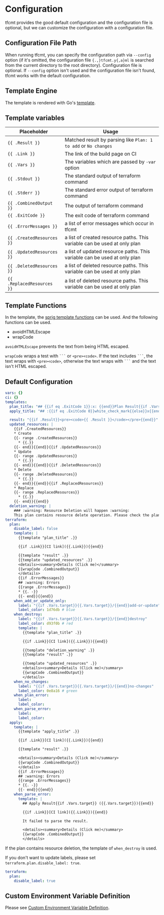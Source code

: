 # Configuration

tfcmt provides the good default configuration and the configuration file is optional,
but we can customize the configuration with a configuration file.

## Configuration File Path

When running tfcmt, you can specify the configuration path via `--config` option (if it's omitted, the configuration file `{.,}tfcmt.y{,a}ml` is searched from the current directory to the root directory).
Configuration file is optional. If `--config` option isn't used and the configuration file isn't found, tfcmt works with the default configuration.

## Template Engine

The template is rendered with Go's [template](https://golang.org/pkg/html/template/).

## Template variables

Placeholder | Usage
---|---
`{{ .Result }}` | Matched result by parsing like `Plan: 1 to add` or `No changes`
`{{ .Link }}` | The link of the build page on CI
`{{ .Vars }}` | The variables which are passed by `-var` option
`{{ .Stdout }}` | The standard output of terraform command
`{{ .Stderr }}` | The standard error output of terraform command
`{{ .CombinedOutput }}` | The output of terraform command
`{{ .ExitCode }}` | The exit code of terraform command
`{{ .ErrorMessages }}` | a list of error messages which occur in tfcmt
`{{ .CreatedResources }}` | a list of created resource paths. This variable can be used at only plan
`{{ .UpdatedResources }}` | a list of updated resource paths. This variable can be used at only plan
`{{ .DeletedResources }}` | a list of deleted resource paths. This variable can be used at only plan
`{{ .ReplacedResources }}` | a list of deleted resource paths. This variable can be used at only plan

## Template Functions

In the template, the [sprig template functions](http://masterminds.github.io/sprig/) can be used.
And the following functions can be used.

* avoidHTMLEscape
* wrapCode

`avoidHTMLEscape` prevents the text from being HTML escaped.

`wrapCode` wraps a test with <code>\`\`\`</code> or `<pre><code>`.
If the text includes <code>\`\`\`</code>, the text wraps with `<pre><code>`, otherwise the text wraps with <code>\`\`\`</code> and the text isn't HTML escaped.

## Default Configuration

```yaml
vars: {}
ci: {}
templates:
  plan_title: "## {{if eq .ExitCode 1}}:x: {{end}}Plan Result{{if .Vars.target}} ({{.Vars.target}}){{end}}"
  apply_title: "## :{{if eq .ExitCode 0}}white_check_mark{{else}}x{{end}}: Apply Result{{if .Vars.target}} ({{.Vars.target}}){{end}}"

  result: "{{if .Result}}<pre><code>{{ .Result }}</code></pre>{{end}}"
  updated_resources: |
    {{if .CreatedResources}}
    * Create
    {{- range .CreatedResources}}
      * {{.}}
    {{- end}}{{end}}{{if .UpdatedResources}}
    * Update
    {{- range .UpdatedResources}}
      * {{.}}
    {{- end}}{{end}}{{if .DeletedResources}}
    * Delete
    {{- range .DeletedResources}}
      * {{.}}
    {{- end}}{{end}}{{if .ReplacedResources}}
    * Replace
    {{- range .ReplacedResources}}
      * {{.}}
    {{- end}}{{end}}
  deletion_warning: |
    ### :warning: Resource Deletion will happen :warning:
    This plan contains resource delete operation. Please check the plan result very carefully!
terraform:
  plan:
    disable_label: false
    template: |
      {{template "plan_title" .}}

      {{if .Link}}[CI link]({{.Link}}){{end}}

      {{template "result" .}}
      {{template "updated_resources" .}}
      <details><summary>Details (Click me)</summary>
      {{wrapCode .CombinedOutput}}
      </details>
      {{if .ErrorMessages}}
      ## :warning: Errors
      {{range .ErrorMessages}}
      * {{. -}}
      {{- end}}{{end}}
    when_add_or_update_only:
      label: "{{if .Vars.target}}{{.Vars.target}}/{{end}}add-or-update"
      label_color: 1d76db # blue
    when_destroy:
      label: "{{if .Vars.target}}{{.Vars.target}}/{{end}}destroy"
      label_color: d93f0b # red
      template: |
        {{template "plan_title" .}}

        {{if .Link}}[CI link]({{.Link}}){{end}}

        {{template "deletion_warning" .}}
        {{template "result" .}}

        {{template "updated_resources" .}}
        <details><summary>Details (Click me)</summary>
        {{wrapCode .CombinedOutput}}
        </details>
    when_no_changes:
      label: "{{if .Vars.target}}{{.Vars.target}}/{{end}}no-changes"
      label_color: 0e8a16 # green
    when_plan_error:
      label:
      label_color:
    when_parse_error:
      label:
      label_color:
  apply:
    template: |
      {{template "apply_title" .}}

      {{if .Link}}[CI link]({{.Link}}){{end}}

      {{template "result" .}}

      <details><summary>Details (Click me)</summary>
      {{wrapCode .CombinedOutput}}
      </details>
      {{if .ErrorMessages}}
      ## :warning: Errors
      {{range .ErrorMessages}}
      * {{. -}}
      {{- end}}{{end}}
    when_parse_error:
      template: |
        ## Apply Result{{if .Vars.target}} ({{.Vars.target}}){{end}}

        {{if .Link}}[CI link]({{.Link}}){{end}}

        It failed to parse the result.

        <details><summary>Details (Click me)</summary>
        {{wrapCode .CombinedOutput}}
        </details>
```

If the plan contains resource deletion, the template of `when_destroy` is used.

If you don't want to update labels, please set `terraform.plan.disable_label: true`.

```yaml
terraform:
  plan:
    disable_label: true
```

## Custom Environment Variable Definition

Please see [Custom Environment Variable Definition](ENVIRONMENT_VARIABLE.md#custom-environment-variable-definition).
